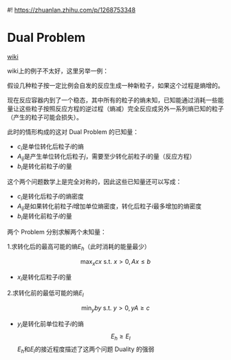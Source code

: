 #! https://zhuanlan.zhihu.com/p/1268753348
# Dual Problem
[wiki](https://en.wikipedia.org/wiki/Dual_linear_program)

wiki上的例子不太好，这里另举一例：

假设几种粒子按一定比例会自发的反应生成一种新粒子，如果这个过程是熵增的。

现在反应容器内到了一个稳态，其中所有的粒子的熵未知，已知能通过消耗一些能量让这些粒子按照反应方程的逆过程（熵减）完全反应成另外一系列熵已知的粒子（产生的粒子可能会损失）。

此时的情形构成的这对 Dual Problem 的已知量：
- $c_i$是单位转化后粒子$i$的熵
- $A_{ij}$是产生单位转化后粒子$j$，需要至少转化前粒子$i$的量（反应方程）
- $b_i$是转化前粒子$i$的量

这个两个问题数学上是完全对称的，因此这些已知量还可以写成：
- $c_i$是转化后粒子$i$的熵密度
- $A_{ij}$是如果转化前粒子$i$增加单位熵密度，转化后粒子$i$最多增加的熵密度
- $b_i$是转化前粒子$i$的量

两个 Problem 分别求解两个未知量：

1.求转化后的最高可能的熵$E_h$（此时消耗的能量最少）

$$\max_x{cx}\text{ s.t. }x>0,Ax\le b$$
- $x_i$是转化后粒子$i$的量

2.求转化前的最低可能的熵$E_l$

$$\min_y{by}\text{ s.t. }y>0,yA\ge c$$
- $y_i$是转化前单位粒子$i$的熵
$$E_h\ge E_l$$
$E_h$和$E_l$的接近程度描述了这两个问题 Duality 的强弱 






